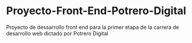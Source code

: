 # Proyecto-Front-End-Potrero-Digital
Proyecto de dessarrollo front end para la primer etapa de la carrera de desarrollo web dictado por Potrero Digital
